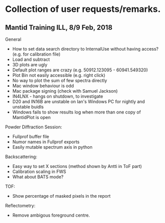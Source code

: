 Collection of user requests/remarks.
====================================

Mantid Training ILL, 8/9 Feb, 2018
----------------------------------

General

* How to set data search directory to InternalUse without having access? (e.g. for calibration file)
* Load and subtract
* 3D plots are ugly
* Default plot ranges are crazy (e.g. 50912.123095 - 60941.549320)
* Plot Bin not easily accessible (e.g. right click)
* No way to plot the sum of few spectra directly
* Mac window behaviour is odd
* Mac package signing (check with Samuel Jackson)
* IN4LNX - hangs on shutdown, to investigate
* D20 and IN16B are unstable on Ian's Windows PC for nightly and unstable buidls
* Windows fails to show results log when more than one copy of MantidPlot is open

Powder Diffraction Session:

* Fullprof buffer file
* Numor names in Fullprof exports
* Easily mutable spectrum axis in python

Backscattering:

* Easy way to set X sections (method shown by Antti in ToF part)
* Calibration scaling in FWS
* What about BATS mode?

TOF:

* Show percentage of masked pixels in the report

Reflectometry:

* Remove ambigous foreground centre.

